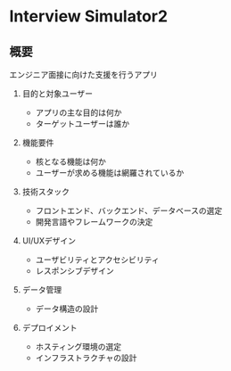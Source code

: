 # Interview Simulator2

## 概要
エンジニア面接に向けた支援を行うアプリ

1. 目的と対象ユーザー
   - アプリの主な目的は何か
   - ターゲットユーザーは誰か

2. 機能要件
   - 核となる機能は何か
   - ユーザーが求める機能は網羅されているか

3. 技術スタック
   - フロントエンド、バックエンド、データベースの選定
   - 開発言語やフレームワークの決定

4. UI/UXデザイン
   - ユーザビリティとアクセシビリティ
   - レスポンシブデザイン

5. データ管理
   - データ構造の設計

6. デプロイメント
    - ホスティング環境の選定
    - インフラストラクチャの設計

